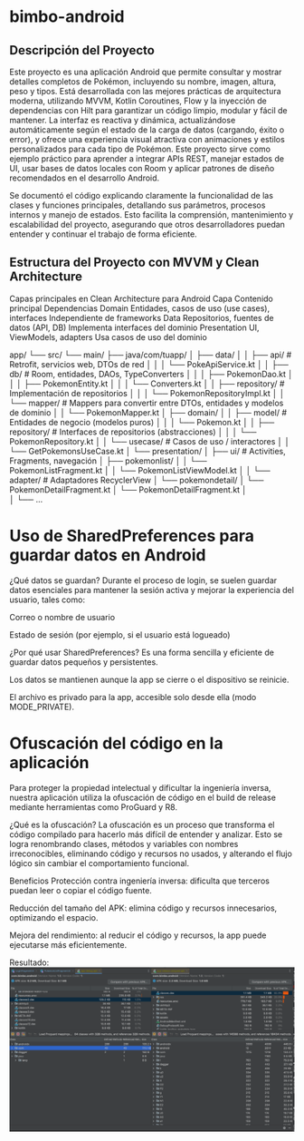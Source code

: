 # bimbo-android

## Descripción del Proyecto
Este proyecto es una aplicación Android que permite consultar y mostrar detalles completos de Pokémon, incluyendo su nombre, imagen, altura, peso y tipos. Está desarrollada con las mejores prácticas de arquitectura moderna, utilizando MVVM, Kotlin Coroutines, Flow y la inyección de dependencias con Hilt para garantizar un código limpio, modular y fácil de mantener.
La interfaz es reactiva y dinámica, actualizándose automáticamente según el estado de la carga de datos (cargando, éxito o error), y ofrece una experiencia visual atractiva con animaciones y estilos personalizados para cada tipo de Pokémon.
Este proyecto sirve como ejemplo práctico para aprender a integrar APIs REST, manejar estados de UI, usar bases de datos locales con Room y aplicar patrones de diseño recomendados en el desarrollo Android.

Se documentó el código explicando claramente la funcionalidad de las clases y funciones principales, detallando sus parámetros, procesos internos y manejo de estados. Esto facilita la comprensión, mantenimiento y escalabilidad del proyecto, asegurando que otros desarrolladores puedan entender y continuar el trabajo de forma eficiente.

## Estructura del Proyecto con MVVM y Clean Architecture

Capas principales en Clean Architecture para Android
Capa	Contenido principal	Dependencias
Domain	Entidades, casos de uso (use cases), interfaces	Independiente de frameworks
Data	Repositorios, fuentes de datos (API, DB)	Implementa interfaces del dominio
Presentation	UI, ViewModels, adapters	Usa casos de uso del dominio

app/
└── src/
└── main/
├── java/com/tuapp/
│   ├── data/
│   │   ├── api/               # Retrofit, servicios web, DTOs de red
│   │   │    └── PokeApiService.kt
│   │   ├── db/                # Room, entidades, DAOs, TypeConverters
│   │   │    ├── PokemonDao.kt
│   │   │    ├── PokemonEntity.kt
│   │   │    └── Converters.kt
│   │   ├── repository/        # Implementación de repositorios
│   │   │    └── PokemonRepositoryImpl.kt
│   │   └── mapper/            # Mappers para convertir entre DTOs, entidades y modelos de dominio
│   │        └── PokemonMapper.kt
│   ├── domain/
│   │   ├── model/             # Entidades de negocio (modelos puros)
│   │   │    └── Pokemon.kt
│   │   ├── repository/        # Interfaces de repositorios (abstracciones)
│   │   │    └── PokemonRepository.kt
│   │   └── usecase/           # Casos de uso / interactores
│   │        └── GetPokemonsUseCase.kt
│   └── presentation/
│       ├── ui/                # Activities, Fragments, navegación
│           ├── pokemonlist/
│           │     └── PokemonListFragment.kt
│           │     └── PokemonListViewModel.kt
│           │          └── adapter/           # Adaptadores RecyclerView
│           └── pokemondetail/
│                 └── PokemonDetailFragment.kt
│                 └── PokemonDetailFragment.kt
│       
│
└── ...

# Uso de SharedPreferences para guardar datos en Android
¿Qué datos se guardan?
Durante el proceso de login, se suelen guardar datos esenciales para mantener la sesión activa y mejorar la experiencia del usuario, tales como:

Correo o nombre de usuario

Estado de sesión (por ejemplo, si el usuario está logueado)

¿Por qué usar SharedPreferences?
Es una forma sencilla y eficiente de guardar datos pequeños y persistentes.

Los datos se mantienen aunque la app se cierre o el dispositivo se reinicie.

El archivo es privado para la app, accesible solo desde ella (modo MODE_PRIVATE).

# Ofuscación del código en la aplicación

Para proteger la propiedad intelectual y dificultar la ingeniería inversa, nuestra aplicación utiliza la ofuscación de código en el build de release mediante herramientas como ProGuard y R8.

¿Qué es la ofuscación?
La ofuscación es un proceso que transforma el código compilado para hacerlo más difícil de entender y analizar. Esto se logra renombrando clases, métodos y variables con nombres irreconocibles, eliminando código y recursos no usados, y alterando el flujo lógico sin cambiar el comportamiento funcional.

Beneficios
Protección contra ingeniería inversa: dificulta que terceros puedan leer o copiar el código fuente.

Reducción del tamaño del APK: elimina código y recursos innecesarios, optimizando el espacio.

Mejora del rendimiento: al reducir el código y recursos, la app puede ejecutarse más eficientemente.

Resultado:
![img.png](img.png)
